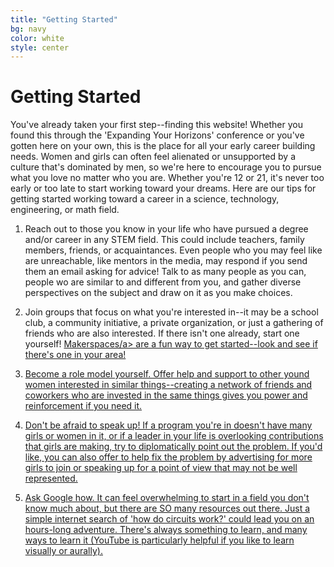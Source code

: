 ```yaml
---
title: "Getting Started"
bg: navy
color: white
style: center
---
```


# Getting Started

You've already taken your first step--finding this website! Whether you found this through the 'Expanding Your Horizons' conference or you've gotten here on your own, this is the place for all your early career building needs. Women and girls can often feel alienated or unsupported by a culture that's dominated by men, so we're here to encourage you to pursue what you love no matter who you are. Whether you're 12 or 21, it's never too early or too late to start working toward your dreams. Here are our tips for getting started working toward a career in a science, technology, engineering, or math field. 

1. Reach out to those you know in your life who have pursued a degree and/or career in any STEM field. This could include teachers, family members, friends, or acquaintances. Even people who you may feel like are unreachable, like mentors in the media, may respond if you send them an email asking for advice! Talk to as many people as you can, people wo are similar to and different from you, and gather diverse perspectives on the subject and draw on it as you make choices. 

2. Join groups that focus on what you're interested in--it may be a school club, a community initiative, a private organization, or just a gathering of friends who are also interested. If there isn't one already, start one yourself! <a href="http://library-maker-culture.weebly.com/what-are-they.html">Makerspaces/a> are a fun way to get started--look and see if there's one in your area!

3. Become a role model yourself. Offer help and support to other yound women interested in similar things--creating a network of friends and coworkers who are invested in the same things gives you power and reinforcement if you need it. 

4. Don't be afraid to speak up! If a program you're in doesn't have many girls or women in it, or if a leader in your life is overlooking contributions that girls are making, try to diplomatically point out the problem. If you'd like, you can also offer to help fix the problem by advertising for more girls to join or speaking up for a point of view that may not be well represented. 

5. Ask Google how. It can feel overwhelming to start in a field you don't know much about, but there are SO many resources out there. Just a simple internet search of 'how do circuits work?' could lead you on an hours-long adventure. There's always something to learn, and many ways to learn it (YouTube is particularly helpful if you like to learn visually or aurally). 


